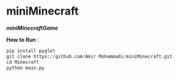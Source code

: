 # miniMinecraft
***miniMinecraftGame***


**How to Run** : 

```py
pip install pyglet
git clone https://github.com/Amir-Mohammadi/miniMinecraft.git
cd Minecraft
python main.py

```
